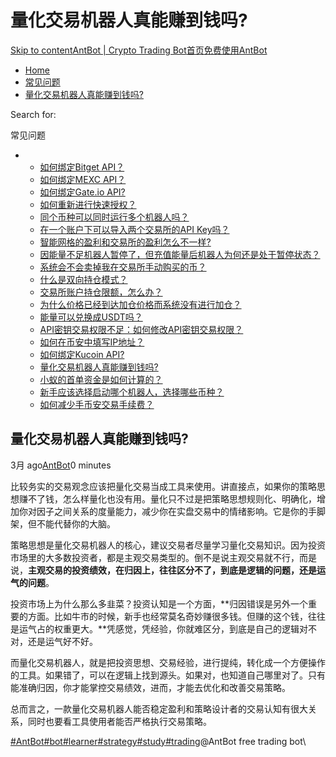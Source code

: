 # 量化交易机器人真能赚到钱吗?

[Skip to content](https://www.antrade.io/guide/docs/cn/can-quantitative-trading-robots-really-make-money/#content)[AntBot | Crypto Trading Bot](https://www.antrade.io/guide/docs/cn/)[首页](https://www.antrade.io/guide/docs/cn/)[免费使用AntBot](https://antrade.io/)

* [Home](https://www.antrade.io/guide/docs/cn)
* [常见问题](https://www.antrade.io/guide/docs/cn/cn-1dpg3cthijkng/)
* [量化交易机器人真能赚到钱吗?](https://www.antrade.io/guide/docs/cn/can-quantitative-trading-robots-really-make-money/)

Search for:

常见问题

*
  * [如何绑定Bitget API？](https://www.antrade.io/guide/docs/cn/binding\_bitget/)
  * [如何绑定MEXC API？](https://www.antrade.io/guide/docs/cn/binding\_mexc/)
  * [如何绑定Gate.io API?](https://www.antrade.io/guide/docs/cn/binding\_gateio/)
  * [如何重新进行快速授权？](https://www.antrade.io/guide/docs/cn/quickly-reauthorize-binance/)
  * [同个币种可以同时运行多个机器人吗？](https://www.antrade.io/guide/docs/cn/one-crypto-run-multiple-bots/)
  * [在一个账户下可以导入两个交易所的API Key吗？](https://www.antrade.io/guide/docs/cn/two-api-keys-under-one-account/)
  * [智能网格的盈利和交易所的盈利怎么不一样?](https://www.antrade.io/guide/docs/cn/the-profit-difference-in-ai-grid-and-exchange/)
  * [因能量不足机器人暂停了，但充值能量后机器人为何还是处于暂停状态？](https://www.antrade.io/guide/docs/cn/bots-are-stopped-when-purchased-energy/)
  * [系统会不会卖掉我在交易所手动购买的币？](https://www.antrade.io/guide/docs/cn/will-antbot-sell-funds-i-bought/)
  * [什么是双向持仓模式？](https://www.antrade.io/guide/docs/cn/hedge-mode/)
  * [交易所账户持仓限额，怎么办？](https://www.antrade.io/guide/docs/cn/position-limit-of-exchange-account/)
  * [为什么价格已经到达加仓价格而系统没有进行加仓？](https://www.antrade.io/guide/docs/cn/why-is-position-not-added/)
  * [能量可以兑换成USDT吗？](https://www.antrade.io/guide/docs/cn/energy-exchange-usdt/)
  * [API密钥交易权限不足：如何修改API密钥交易权限？](https://www.antrade.io/guide/docs/cn/insufficient-api-trading-permissions/)
  * [如何在币安中填写IP地址？](https://www.antrade.io/guide/docs/cn/ip-address-of-binance/)
  * [如何绑定Kucoin API?](https://www.antrade.io/guide/docs/cn/binding\_kucoin/)
  * [量化交易机器人真能赚到钱吗?](https://www.antrade.io/guide/docs/cn/can-quantitative-trading-robots-really-make-money/)
  * [小蚁的首单资金是如何计算的？](https://www.antrade.io/guide/docs/cn/how-is-antbots-initial-positions-calculated/)
  * [新手应该选择启动哪个机器人，选择哪些币种？](https://www.antrade.io/guide/docs/cn/which-robot-should-a-novice-choose-to-start/)
  * [如何减少手币安交易手续费？](https://www.antrade.io/guide/docs/cn/reducing-trading-fees/)

## 量化交易机器人真能赚到钱吗?

3月 ago[AntBot](https://www.antrade.io/guide/docs/cn/author/antbot/)0 minutes

比较务实的交易观念应该把量化交易当成工具来使用。讲直接点，如果你的策略思想赚不了钱，怎么样量化也没有用。量化只不过是把策略思想规则化、明确化，增加你对因子之间关系的度量能力，减少你在实盘交易中的情绪影响。它是你的手脚架，但不能代替你的大脑。

策略思想是量化交易机器人的核心，建议交易者尽量学习量化交易知识。因为投资市场里的大多数投资者，都是主观交易类型的。倒不是说主观交易就不行，而是说，**主观交易的投资绩效，在归因上，往往区分不了，到底是逻辑的问题，还是运气的问题**。

投资市场上为什么那么多韭菜？投资认知是一个方面，**归因错误是另外一个重要的方面。比如牛市的时候，新手也经常莫名奇妙赚很多钱。但赚的这个钱，往往是运气占的权重更大。**凭感觉，凭经验，你就难区分，到底是自己的逻辑对不对，还是运气好不好。

而量化交易机器人，就是把投资思想、交易经验，进行提纯，转化成一个方便操作的工具。如果错了，可以在逻辑上找到源头。如果对，也知道自己哪里对了。只有能准确归因，你才能掌控交易绩效，进而，才能去优化和改善交易策略。

总而言之，一款量化交易机器人能否稳定盈利和策略设计者的交易认知有很大关系，同时也要看工具使用者能否严格执行交易策略。

[#AntBot](https://www.antrade.io/guide/docs/cn/tag/antbot/)[#bot](https://www.antrade.io/guide/docs/cn/tag/bot/)[#learner](https://www.antrade.io/guide/docs/cn/tag/learner/)[#strategy](https://www.antrade.io/guide/docs/cn/tag/strategy/)[#study](https://www.antrade.io/guide/docs/cn/tag/study/)[#trading](https://www.antrade.io/guide/docs/cn/tag/trading/)@AntBot free trading bot\
